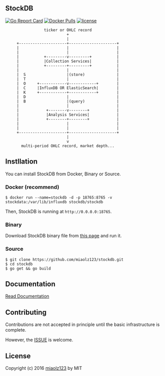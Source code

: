 ## StockDB

[![Go Report Card](https://goreportcard.com/badge/github.com/miaolz123/stockdb)](https://goreportcard.com/report/github.com/miaolz123/stockdb)
[![Docker Pulls](https://img.shields.io/docker/pulls/mashape/kong.svg)](https://hub.docker.com/r/stockdb/stockdb/)
[![license](https://img.shields.io/github/license/mashape/apistatus.svg)](https://github.com/miaolz123/stockdb)

```
                 ticker or OHLC record
                           +
                           |
     +---------------------+---------------------+
     |                     |                     |
     |                     |                     |
     |           +---------v---------+           |
     |           |Collection Services|           |
     |           +---------+---------+           |
     |                     |                     |
     |  S                  |(store)              |
     |  T                  |                     |
     |  O     +------------v------------+        |
     |  C     |InfluxDB OR ElasticSearch|        |
     |  K     +------------+------------+        |
     |  D                  |                     |
     |  B                  |(query)              |
     |                     |                     |
     |            +--------v--------+            |
     |            |Analysis Services|            |
     |            +--------+--------+            |
     |                     |                     |
     |                     |                     |
     +---------------------+---------------------+
                           |
                           v
       multi-period OHLC record, market depth...
```

## Instllation

You can install StockDB from Docker, Binary or Source.

### Docker (recommend)

``` shell
$ docker run --name=stockdb -d -p 18765:8765 -v stockdata:/var/lib/influxdb stockdb/stockdb
```

Then, StockDB is running at `http://0.0.0.0:18765`.

### Binary

Download StockDB binary file from [this page](https://github.com/miaolz123/stockdb/releases) and run it.

### Source

``` shell
$ git clone https://github.com/miaolz123/stockdb.git
$ cd stockdb
$ go get && go build
```

## Documentation

[Read Documentation](http://docs.stockdb.org/)

## Contributing

Contributions are not accepted in principle until the basic infrastructure is complete.

However, the [ISSUE](https://github.com/miaolz123/stockdb/issues) is welcome.

## License

Copyright (c) 2016 [miaolz123](https://github.com/miaolz123) by MIT
